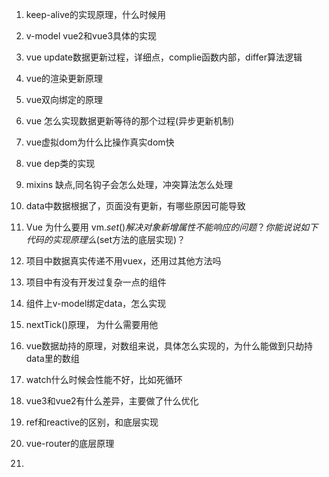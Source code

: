 1. keep-alive的实现原理，什么时候用

2. v-model vue2和vue3具体的实现

3. vue update数据更新过程，详细点，complie函数内部，differ算法逻辑

4. vue的渲染更新原理

5. vue双向绑定的原理

6. vue 怎么实现数据更新等待的那个过程(异步更新机制)

7. vue虚拟dom为什么比操作真实dom快

8. vue dep类的实现

9. mixins 缺点,同名钩子会怎么处理，冲突算法怎么处理

10. data中数据根据了，页面没有更新，有哪些原因可能导致

11. Vue 为什么要用 vm.$set() 解决对象新增属性不能响应的问题 ？你能说说如下代码的实现原理么($set方法的底层实现)？

12. 项目中数据真实传递不用vuex，还用过其他方法吗

13. 项目中有没有开发过复杂一点的组件

14. 组件上v-model绑定data，怎么实现

15. nextTick()原理， 为什么需要用他

16. vue数据劫持的原理，对数组来说，具体怎么实现的，为什么能做到只劫持data里的数组

17. watch什么时候会性能不好，比如死循环

18. vue3和vue2有什么差异，主要做了什么优化

19. ref和reactive的区别，和底层实现

20. vue-router的底层原理

21. 